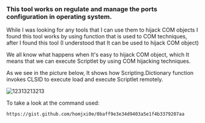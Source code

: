 ### This tool works on regulate and manage the ports configuration in operating system.
While I was looking for any tools that I can use them to hijack COM objects I found this tool works by using function that is used to COM techniques, after I found this tool (I understood that It can be used to hijack COM object)




We all know what happens when It's easy to hijack COM object, which It means that we can execute Scriptlet by using COM hijacking techniques.


As we see in the picture below, It shows how Scripting.Dictionary function invokes CLSID to execute load and execute Scriptlet remotely.

![12313213213](https://user-images.githubusercontent.com/25440152/61374905-682bdb00-a852-11e9-983f-eb632e7777c7.PNG)



To take a look at the command used:
```
https://gist.github.com/homjxi0e/0baff9e3e34d9403a5e1f4b3379207aa

```
